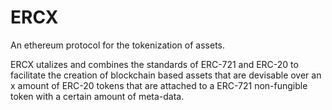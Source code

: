# ERCX
An ethereum protocol for the tokenization of assets. 

ERCX utalizes and combines the standards of ERC-721 and ERC-20 to facilitate the creation of blockchain based assets that are devisable over an x amount of ERC-20 tokens that are attached to a ERC-721 non-fungible token with a certain amount of meta-data.
